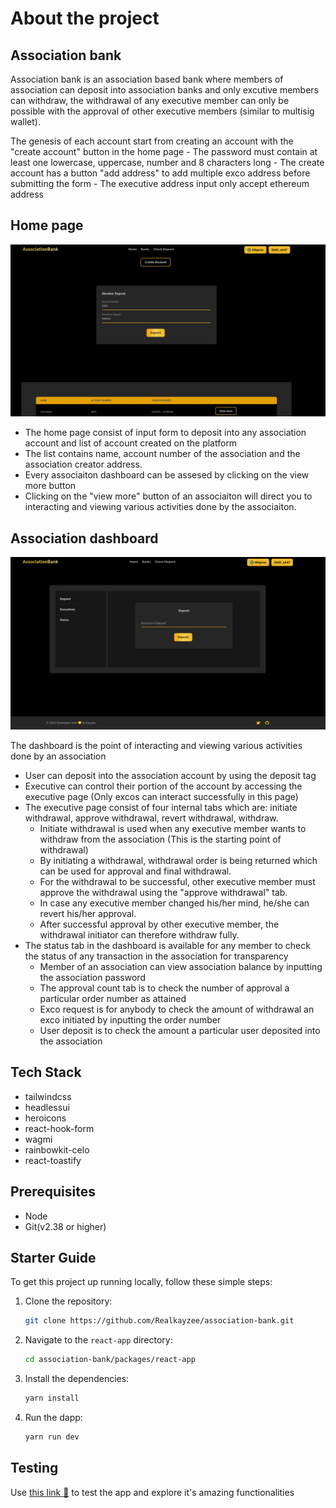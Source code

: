 
# About the project

## Association bank
Association bank is an association based bank where members of association can deposit into association banks and only excutive members can withdraw, the withdrawal of any executive member can  only be possible with the approval of other executive members (similar to multisig wallet).

The genesis of each account start from creating an account with the "create account" button in the home page
    - The password must contain at least one lowercase, uppercase, number and 8 characters long
    - The create account has a button "add address" to add multiple exco address before submitting the form
    - The executive address input only accept ethereum address

## Home page
![Alt text](image.png)

* The home page consist of input form to deposit into any association account and list of account created on the platform
* The list contains name, account number of the association and the association creator address.
* Every associaiton dashboard can be assesed by clicking on the view more button
* Clicking on the "view more" button of an associaiton will direct you to interacting and viewing various activities done by the associaiton.

## Association dashboard
![Alt text](image-1.png)

The dashboard is the point of interacting and viewing various activities done by an association

* User can deposit into the association account by using the deposit tag
* Executive can control their portion of the account by accessing the executive page (Only excos can interact successfully in this page)
* The executive page consist of four internal tabs which are: initiate withdrawal, approve withdrawal, revert withdrawal, withdraw.
    - Initiate withdrawal is used when any executive member wants to withdraw from the association (This is the starting point of withdrawal)
    - By initiating a withdrawal, withdrawal order is being returned which can be used for approval and final withdrawal.
    - For the withdrawal to be successful, other executive member must approve the withdrawal using the "approve withdrawal" tab.
    - In case any executive member changed his/her mind, he/she can revert his/her approval.
    - After successful approval by other executive member, the withdrawal initiator can therefore withdraw fully.
* The status tab in the dashboard is available for any member to check the status of any transaction in the association for transparency
    - Member of an association can view association balance by inputting the association password
    - The approval count tab is to check the number of approval a particular order number as attained
    - Exco request is for anybody to check the amount of withdrawal an exco initiated by inputting the order number
    - User deposit is to check the amount a particular user deposited into the association

## Tech Stack
- tailwindcss
- headlessui
- heroicons
- react-hook-form
- wagmi
- rainbowkit-celo
- react-toastify


## Prerequisites
- Node
- Git(v2.38 or higher)

## Starter Guide
To get this project up running locally, follow these simple steps:

1. Clone the repository:

   ```bash
   git clone https://github.com/Realkayzee/association-bank.git
   ```

2. Navigate to the `react-app` directory:

   ```bash
   cd association-bank/packages/react-app
   ```

3. Install the dependencies:

   ```bash
   yarn install
   ```

4. Run the dapp:
   ```bash
   yarn run dev
   ```

## Testing
Use [this link :link:](https://github.com/Realkayzee/association-bank.git) to test the app and explore it's amazing functionalities